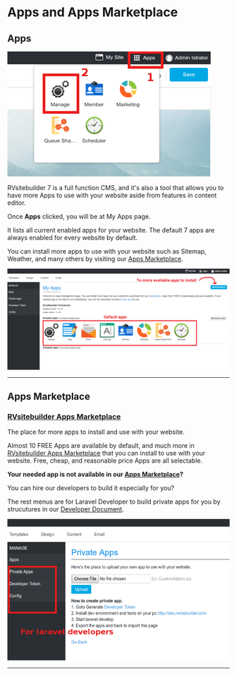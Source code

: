# Apps and Apps Marketplace

## Apps

![image](images/apps1.png)

RVsitebuilder 7 is a full function CMS, and it's also a tool that allows you to have more Apps to use with your website aside from features in content editor.

Once **Apps** clicked, you will be at My Apps page.

It lists all current enabled apps for your website. The default 7 apps are always enabled for every website by default.

You can install more apps to use with your website such as Sitemap, Weather, and many others by visiting our [Apps Marketplace](https://apps.rvsitebuilder.com/).

![image](images/apps2.png)

-----------------------------------------------------------------------

## Apps Marketplace

### [RVsitebuilder Apps Marketplace](https://apps.rvsitebuilder.com/)

The place for more apps to install and use with your website.

Almost 10 FREE Apps are available by default, and much more in [RVsitebuilder Apps Marketplace](https://apps.rvsitebuilder.com/) that you can install to use with your website. Free, cheap, and reasonable price Apps are all selectable.

**Your needed app is not available in our [Apps Marketplace](https://apps.rvsitebuilder.com/)?**

You can hire our developers to build it especially for you?

The rest menus are for Laravel Developer to build private apps for you by strucutures in our [Developer Document](https://github.com/rvsitebuilder/developer-docs/tree/master/en).

![image](images/apps4.png)

-------------------------------------------------------------------------